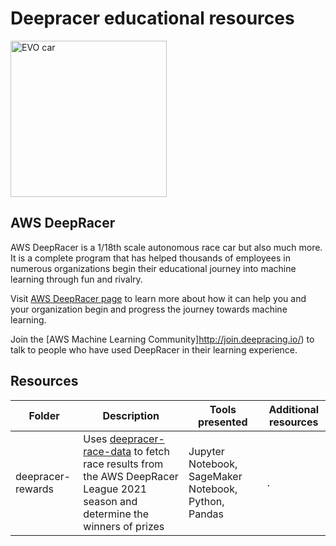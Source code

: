 # Deepracer educational resources

<img src="https://d1.awsstatic.com/deepracer/Evo%20and%20Sensor%20Launch%202020/evo-spin.fdf40252632704f3b07b0a2556b3d174732ab07e.gif" alt="EVO car" width="250">

## AWS DeepRacer
AWS DeepRacer is a 1/18th scale autonomous race car but also much more. It is a complete program that has helped thousands of employees in numerous organizations begin their educational journey into machine learning through fun and rivalry.

Visit [AWS DeepRacer page](http://deepracer.com/) to learn more about how it can help you and your organization begin and progress the journey towards machine learning.

Join the [AWS Machine Learning Community]http://join.deepracing.io/) to talk to people who have used DeepRacer in their learning experience.

## Resources


Folder | Description | Tools presented | Additional resources
--- | --- | --- | ---
deepracer-rewards | Uses [deepracer-race-data](https://github.com/aws-deepracer-community/deepracer-race-data/) to fetch race results from the AWS DeepRacer League 2021 season and determine the winners of prizes| Jupyter Notebook, SageMaker Notebook, Python, Pandas | .


